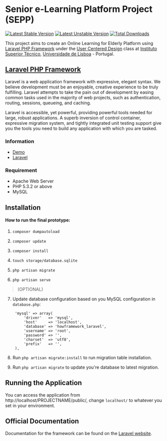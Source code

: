# Senior e-Learning Platform Project (SEPP)

[![Latest Stable Version](https://poser.pugx.org/e-LearningSenior/e-LearningSenior/version)](https://packagist.org/packages/e-LearningSenior/e-LearningSenior) [![Latest Unstable Version](https://poser.pugx.org/e-LearningSenior/e-LearningSenior/v/unstable)](//packagist.org/packages/e-LearningSenior/e-LearningSenior) [![Total Downloads](https://poser.pugx.org/e-LearningSenior/e-LearningSenior/downloads)](https://packagist.org/packages/e-LearningSenior/e-LearningSenior)

This project aims to create an Online Learning for Elderly Platform using [Laravel PHP Framework](http://laravel.com/) under the [User Centered Design](https://fenix.tecnico.ulisboa.pt/cursos/meic-a/disciplina-curricular/283003985068057) class at [Instituto Superior Técnico](http://tecnico.ulisboa.pt/), [Universidade de Lisboa](http://www.ulisboa.pt/) - Portugal.

## [Laravel PHP Framework](http://laravel.com/)

Laravel is a web application framework with expressive, elegant syntax. We believe development must be an enjoyable, creative experience to be truly fulfilling. Laravel attempts to take the pain out of development by easing common tasks used in the majority of web projects, such as authentication, routing, sessions, queueing, and caching.

Laravel is accessible, yet powerful, providing powerful tools needed for large, robust applications. A superb inversion of control container, expressive migration system, and tightly integrated unit testing support give you the tools you need to build any application with which you are tasked.

### Information

* [Demo](http://esenior.calli.tech/)
* [Laravel](http://laravel.com)

### Requirement

* Apache Web Server
* PHP 5.3.2 or above
* MySQL

## Installation

#### How to run the final prototype:

1. ```composer dumpautoload```

2. ```composer update```

3. ```composer install```

4. ```touch storage/database.sqlite```

5. ```php artisan migrate```

6. ```php artisan serve```

> (OPTIONAL)

7. Update database configuration based on you MySQL configuration in `database.php`:

		'mysql' => array(
			'driver'   => 'mysql',
			'host'     => 'localhost',
			'database' => 'howframework_laravel',
			'username' => 'root',
			'password' => '',
			'charset'  => 'utf8',
			'prefix'   => '',
		),

8. Run `php artisan migrate:install` to run migration table installation.
9. Run `php artisan migrate` to update you're database to latest migration.

## Running the Application

You can access the application from http://localhost/PROJECTNAME/public/, change `localhost/` to whatever you set in your environment.

## Official Documentation

Documentation for the framework can be found on the [Laravel website](http://laravel.com/docs).
